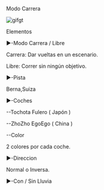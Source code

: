 Modo Carrera

![gifgt](./Imagenes/modocarrera.gif)

Elementos

▶️-Modo Carrera / Libre

Carrera: Dar vueltas en un escenario.

Libre: Correr sin ningún objetivo.

▶️-Pista

Berna,Suiza

▶️-Coches

--Tochota Fulero ( Japón )

--ZhoZho EgoEgo ( China )

--Color

2 colores por cada coche.

▶️-Direccion

Normal o Inversa.

▶️-Con / Sin Lluvia